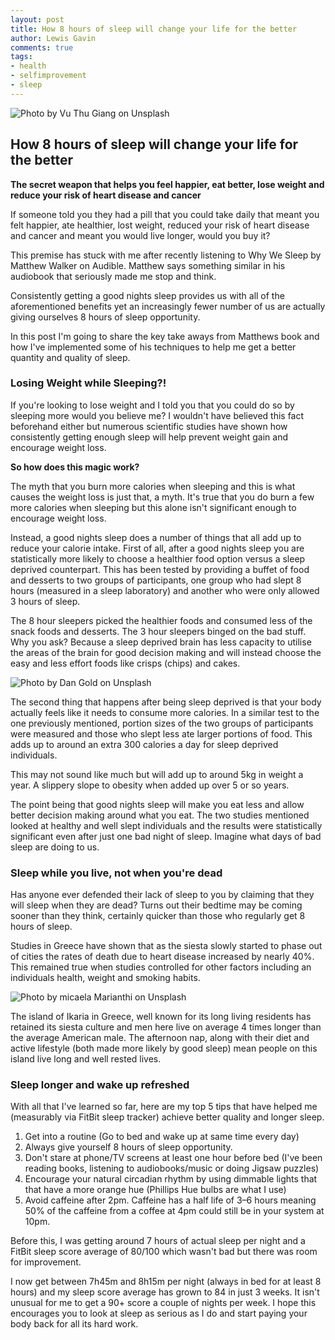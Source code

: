 ```yaml
---
layout: post
title: How 8 hours of sleep will change your life for the better
author: Lewis Gavin
comments: true
tags:
- health
- selfimprovement
- sleep
---
```


![Photo by [Vu Thu Giang](https://unsplash.com/@giang89?utm_source=medium&utm_medium=referral) on Unsplash](https://www.lewisgavin.co.uk/images/sleep.jpg)

## How 8 hours of sleep will change your life for the better
**The secret weapon that helps you feel happier, eat better, lose weight and reduce your risk of heart disease and cancer**

If someone told you they had a pill that you could take daily that meant you felt happier, ate healthier, lost weight, reduced your risk of heart disease and cancer and meant you would live longer, would you buy it?

This premise has stuck with me after recently listening to Why We Sleep by Matthew Walker on Audible. Matthew says something similar in his audiobook that seriously made me stop and think.

Consistently getting a good nights sleep provides us with all of the aforementioned benefits yet an increasingly fewer number of us are actually giving ourselves 8 hours of sleep opportunity.

In this post I'm going to share the key take aways from Matthews book and how I've implemented some of his techniques to help me get a better quantity and quality of sleep.

### Losing Weight while Sleeping?!

If you're looking to lose weight and I told you that you could do so by sleeping more would you believe me? I wouldn't have believed this fact beforehand either but numerous scientific studies have shown how consistently getting enough sleep will help prevent weight gain and encourage weight loss.

**So how does this magic work?**

The myth that you burn more calories when sleeping and this is what causes the weight loss is just that, a myth. It's true that you do burn a few more calories when sleeping but this alone isn't significant enough to encourage weight loss.

Instead, a good nights sleep does a number of things that all add up to reduce your calorie intake. First of all, after a good nights sleep you are statistically more likely to choose a healthier food option versus a sleep deprived counterpart. This has been tested by providing a buffet of food and desserts to two groups of participants, one group who had slept 8 hours (measured in a sleep laboratory) and another who were only allowed 3 hours of sleep.

The 8 hour sleepers picked the healthier foods and consumed less of the snack foods and desserts. The 3 hour sleepers binged on the bad stuff. Why you ask? Because a sleep deprived brain has less capacity to utilise the areas of the brain for good decision making and will instead choose the easy and less effort foods like crisps (chips) and cakes.

![Photo by [Dan Gold](https://unsplash.com/@danielcgold?utm_source=medium&utm_medium=referral) on Unsplash](https://www.lewisgavin.co.uk/images/buffet.jpg)

The second thing that happens after being sleep deprived is that your body actually feels like it needs to consume more calories. In a similar test to the one previously mentioned, portion sizes of the two groups of participants were measured and those who slept less ate larger portions of food. This adds up to around an extra 300 calories a day for sleep deprived individuals.

This may not sound like much but will add up to around 5kg in weight a year. A slippery slope to obesity when added up over 5 or so years.

The point being that good nights sleep will make you eat less and allow better decision making around what you eat. The two studies mentioned looked at healthy and well slept individuals and the results were statistically significant even after just one bad night of sleep. Imagine what days of bad sleep are doing to us.

### Sleep while you live, not when you're dead

Has anyone ever defended their lack of sleep to you by claiming that they will sleep when they are dead? Turns out their bedtime may be coming sooner than they think, certainly quicker than those who regularly get 8 hours of sleep.

Studies in Greece have shown that as the siesta slowly started to phase out of cities the rates of death due to heart disease increased by nearly 40%. This remained true when studies controlled for other factors including an individuals health, weight and smoking habits.

![Photo by [micaela Marianthi](https://unsplash.com/@micaela_ma?utm_source=medium&utm_medium=referral) on Unsplash](https://www.lewisgavin.co.uk/images/greekman.jpg)

The island of Ikaria in Greece, well known for its long living residents has retained its siesta culture and men here live on average 4 times longer than the average American male. The afternoon nap, along with their diet and active lifestyle (both made more likely by good sleep) mean people on this island live long and well rested lives.

### Sleep longer and wake up refreshed

With all that I've learned so far, here are my top 5 tips that have helped me (measurably via FitBit sleep tracker) achieve better quality and longer sleep.

1. Get into a routine (Go to bed and wake up at same time every day)
2. Always give yourself 8 hours of sleep opportunity.
3. Don't stare at phone/TV screens at least one hour before bed (I've been reading books, listening to audiobooks/music or doing Jigsaw puzzles)
4. Encourage your natural circadian rhythm by using dimmable lights that that have a more orange hue (Phillips Hue bulbs are what I use)
5. Avoid caffeine after 2pm. Caffeine has a half life of 3–6 hours meaning 50% of the caffeine from a coffee at 4pm could still be in your system at 10pm.

Before this, I was getting around 7 hours of actual sleep per night and a FitBit sleep score average of 80/100 which wasn't bad but there was room for improvement.

I now get between 7h45m and 8h15m per night (always in bed for at least 8 hours) and my sleep score average has grown to 84 in just 3 weeks. It isn't unusual for me to get a 90+ score a couple of nights per week.
I hope this encourages you to look at sleep as serious as I do and start paying your body back for all its hard work.
